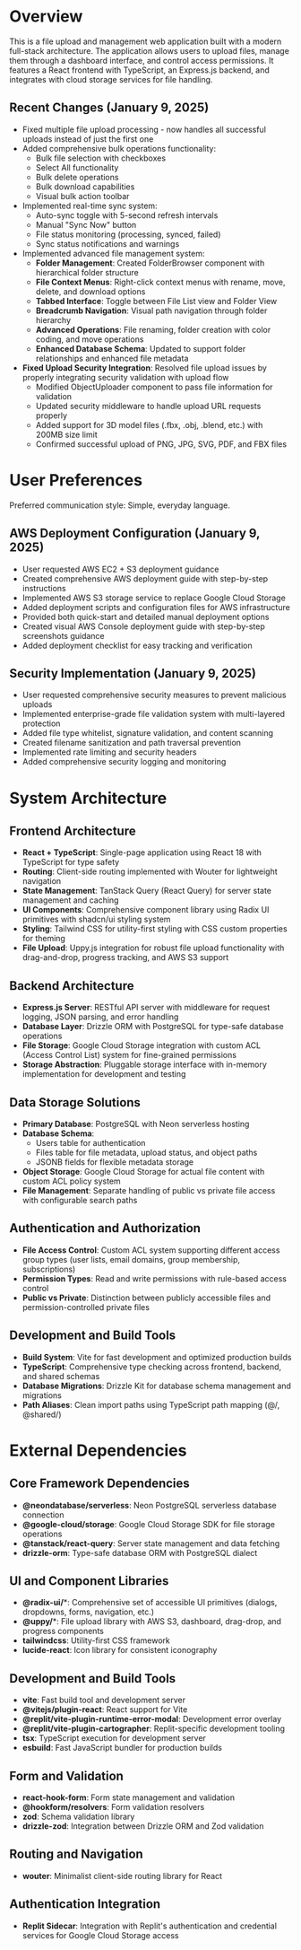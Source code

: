 # Overview

This is a file upload and management web application built with a modern full-stack architecture. The application allows users to upload files, manage them through a dashboard interface, and control access permissions. It features a React frontend with TypeScript, an Express.js backend, and integrates with cloud storage services for file handling.

## Recent Changes (January 9, 2025)
- Fixed multiple file upload processing - now handles all successful uploads instead of just the first one
- Added comprehensive bulk operations functionality:
  - Bulk file selection with checkboxes
  - Select All functionality  
  - Bulk delete operations
  - Bulk download capabilities
  - Visual bulk action toolbar
- Implemented real-time sync system:
  - Auto-sync toggle with 5-second refresh intervals
  - Manual "Sync Now" button
  - File status monitoring (processing, synced, failed)
  - Sync status notifications and warnings
- Implemented advanced file management system:
  - **Folder Management**: Created FolderBrowser component with hierarchical folder structure
  - **File Context Menus**: Right-click context menus with rename, move, delete, and download options
  - **Tabbed Interface**: Toggle between File List view and Folder View
  - **Breadcrumb Navigation**: Visual path navigation through folder hierarchy
  - **Advanced Operations**: File renaming, folder creation with color coding, and move operations
  - **Enhanced Database Schema**: Updated to support folder relationships and enhanced file metadata
- **Fixed Upload Security Integration**: Resolved file upload issues by properly integrating security validation with upload flow
  - Modified ObjectUploader component to pass file information for validation
  - Updated security middleware to handle upload URL requests properly
  - Added support for 3D model files (.fbx, .obj, .blend, etc.) with 200MB size limit
  - Confirmed successful upload of PNG, JPG, SVG, PDF, and FBX files

# User Preferences

Preferred communication style: Simple, everyday language.

## AWS Deployment Configuration (January 9, 2025)
- User requested AWS EC2 + S3 deployment guidance
- Created comprehensive AWS deployment guide with step-by-step instructions
- Implemented AWS S3 storage service to replace Google Cloud Storage
- Added deployment scripts and configuration files for AWS infrastructure
- Provided both quick-start and detailed manual deployment options
- Created visual AWS Console deployment guide with step-by-step screenshots guidance
- Added deployment checklist for easy tracking and verification

## Security Implementation (January 9, 2025)
- User requested comprehensive security measures to prevent malicious uploads
- Implemented enterprise-grade file validation system with multi-layered protection
- Added file type whitelist, signature validation, and content scanning
- Created filename sanitization and path traversal prevention
- Implemented rate limiting and security headers
- Added comprehensive security logging and monitoring

# System Architecture

## Frontend Architecture
- **React + TypeScript**: Single-page application using React 18 with TypeScript for type safety
- **Routing**: Client-side routing implemented with Wouter for lightweight navigation
- **State Management**: TanStack Query (React Query) for server state management and caching
- **UI Components**: Comprehensive component library using Radix UI primitives with shadcn/ui styling system
- **Styling**: Tailwind CSS for utility-first styling with CSS custom properties for theming
- **File Upload**: Uppy.js integration for robust file upload functionality with drag-and-drop, progress tracking, and AWS S3 support

## Backend Architecture
- **Express.js Server**: RESTful API server with middleware for request logging, JSON parsing, and error handling
- **Database Layer**: Drizzle ORM with PostgreSQL for type-safe database operations
- **File Storage**: Google Cloud Storage integration with custom ACL (Access Control List) system for fine-grained permissions
- **Storage Abstraction**: Pluggable storage interface with in-memory implementation for development and testing

## Data Storage Solutions
- **Primary Database**: PostgreSQL with Neon serverless hosting
- **Database Schema**: 
  - Users table for authentication
  - Files table for file metadata, upload status, and object paths
  - JSONB fields for flexible metadata storage
- **Object Storage**: Google Cloud Storage for actual file content with custom ACL policy system
- **File Management**: Separate handling of public vs private file access with configurable search paths

## Authentication and Authorization
- **File Access Control**: Custom ACL system supporting different access group types (user lists, email domains, group membership, subscriptions)
- **Permission Types**: Read and write permissions with rule-based access control
- **Public vs Private**: Distinction between publicly accessible files and permission-controlled private files

## Development and Build Tools
- **Build System**: Vite for fast development and optimized production builds
- **TypeScript**: Comprehensive type checking across frontend, backend, and shared schemas
- **Database Migrations**: Drizzle Kit for database schema management and migrations
- **Path Aliases**: Clean import paths using TypeScript path mapping (@/, @shared/)

# External Dependencies

## Core Framework Dependencies
- **@neondatabase/serverless**: Neon PostgreSQL serverless database connection
- **@google-cloud/storage**: Google Cloud Storage SDK for file storage operations
- **@tanstack/react-query**: Server state management and data fetching
- **drizzle-orm**: Type-safe database ORM with PostgreSQL dialect

## UI and Component Libraries
- **@radix-ui/***: Comprehensive set of accessible UI primitives (dialogs, dropdowns, forms, navigation, etc.)
- **@uppy/***: File upload library with AWS S3, dashboard, drag-drop, and progress components
- **tailwindcss**: Utility-first CSS framework
- **lucide-react**: Icon library for consistent iconography

## Development and Build Tools
- **vite**: Fast build tool and development server
- **@vitejs/plugin-react**: React support for Vite
- **@replit/vite-plugin-runtime-error-modal**: Development error overlay
- **@replit/vite-plugin-cartographer**: Replit-specific development tooling
- **tsx**: TypeScript execution for development server
- **esbuild**: Fast JavaScript bundler for production builds

## Form and Validation
- **react-hook-form**: Form state management and validation
- **@hookform/resolvers**: Form validation resolvers
- **zod**: Schema validation library
- **drizzle-zod**: Integration between Drizzle ORM and Zod validation

## Routing and Navigation  
- **wouter**: Minimalist client-side routing library for React

## Authentication Integration
- **Replit Sidecar**: Integration with Replit's authentication and credential services for Google Cloud Storage access